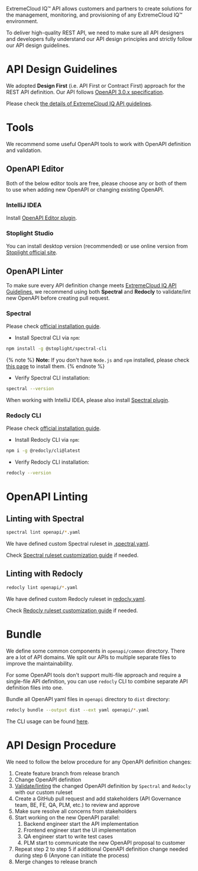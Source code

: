 ExtremeCloud IQ™ API allows customers and partners to create solutions for the management, monitoring, and 
provisioning of any ExtremeCloud IQ™ environment.

To deliver high-quality REST API, we need to make sure all API designers and developers fully understand our API 
design principles and strictly follow our API design guidelines.

# API Design Guidelines

We adopted **Design First** (i.e. API First or Contract First) approach for the REST API definition.
Our API follows [OpenAPI 3.0.x specification](https://spec.openapis.org/oas/latest.html).

Please check [the details of ExtremeCloud IQ API guidelines](api-guideline.md).

# Tools

We recommend some useful OpenAPI tools to work with OpenAPI definition and validation.

## OpenAPI Editor

Both of the below editor tools are free, please choose any or both of them to use when adding new OpenAPI or 
changing existing OpenAPI.

### IntelliJ IDEA

Install [OpenAPI Editor plugin](https://plugins.jetbrains.com/plugin/14837-openapi-swagger-editor).

### Stoplight Studio

You can install desktop version (recommended) or use online version from [Stoplight official site](https://stoplight.io/studio).

## OpenAPI Linter

To make sure every API definition change meets [ExtremeCloud IQ API Guidelines](api-guideline.md), we recommend using 
both **Spectral** and **Redocly** to validate/lint new OpenAPI before creating pull request.

### Spectral

Please check [official installation guide](https://github.com/stoplightio/spectral#-installation-and-Usage).

* Install Spectral CLI via `npm`:
```bash
npm install -g @stoplight/spectral-cli
```

{% note %}
**Note:** If you don't have `Node.js` and `npm` installed, please check 
[this page](https://docs.npmjs.com/downloading-and-installing-node-js-and-npm) to install them.
{% endnote %}

* Verify Spectral CLI installation:
```bash
spectral --version
```

When working with IntelliJ IDEA, please also install [Spectral plugin](https://plugins.jetbrains.com/plugin/18520-spectral).

### Redocly CLI

Please check [official installation guide](https://redocly.com/docs/cli/installation/).

* Install Redocly CLI via `npm`:
```bash
npm i -g @redocly/cli@latest
```

* Verify Redocly CLI installation:
```bash
redocly --version
```

# OpenAPI Linting

## Linting with Spectral

```bash
spectral lint openapi/*.yaml
```

We have defined custom Spectral ruleset in [.spectral.yaml](.spectral.yaml).

Check [Spectral ruleset customization guide](https://meta.stoplight.io/docs/spectral/e5b9616d6d50c-custom-rulesets) if needed.

## Linting with Redocly

```bash
redocly lint openapi/*.yaml
```

We have defined custom Redocly ruleset in [redocly.yaml](redocly.yaml).

Check [Redocly ruleset customization guide](https://redocly.com/docs/cli/resources/custom-rules/) if needed.

# Bundle

We define some common components in `openapi/common` directory.
There are a lot of API domains. We split our APIs to multiple separate files to improve the maintainability.

For some OpenAPI tools don't support multi-file approach and require a single-file API definition, 
you can use `redocly` CLI to combine separate API definition files into one.

Bundle all OpenAPI yaml files in `openapi` directory to `dist` directory:
```bash
redocly bundle --output dist --ext yaml openapi/*.yaml
```

The CLI usage can be found [here](https://redocly.com/docs/cli/commands/bundle/).

# API Design Procedure

We need to follow the below procedure for any OpenAPI definition changes:
1. Create feature branch from release branch
2. Change OpenAPI definition
3. [Validate/linting](#openapi-linting) the changed OpenAPI definition by `Spectral` and `Redocly` with our custom ruleset
4. Create a GitHub pull request and add stakeholders (API Governance team, BE, FE, QA, PLM, etc.) to review and approve
5. Make sure resolve all concerns from stakeholders
6. Start working on the new OpenAPI parallel:
   1. Backend engineer start the API implementation
   2. Frontend engineer start the UI implementation
   3. QA engineer start to write test cases
   4. PLM start to communicate the new OpenAPI proposal to customer
7. Repeat step 2 to step 5 if additional OpenAPI definition change needed during step 6 (Anyone can initiate the process)
8. Merge changes to release branch